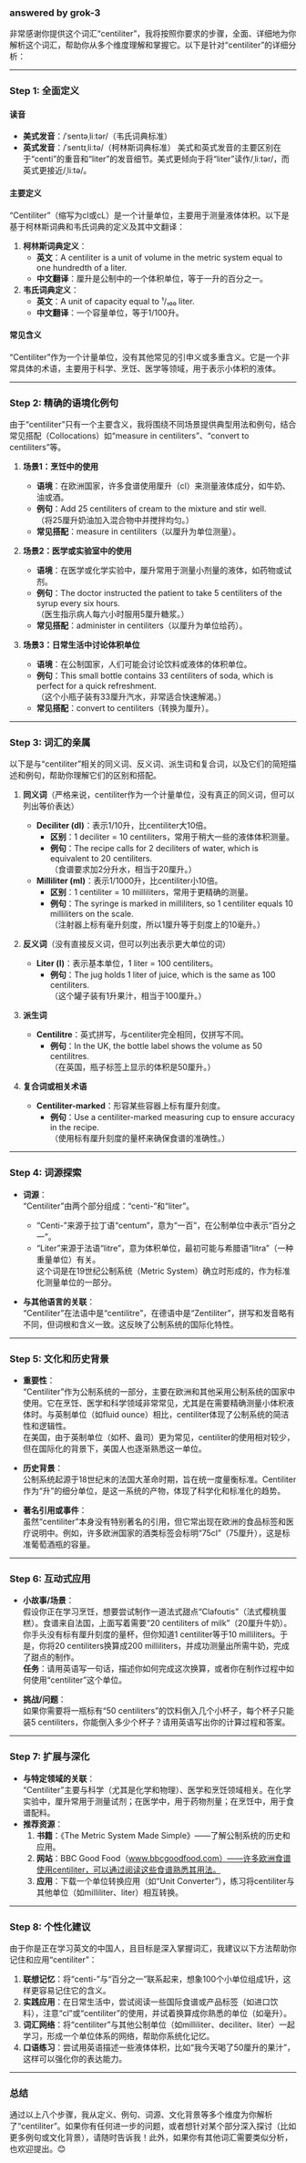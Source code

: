 ### answered by grok-3
非常感谢你提供这个词汇“centiliter”，我将按照你要求的步骤，全面、详细地为你解析这个词汇，帮助你从多个维度理解和掌握它。以下是针对“centiliter”的详细分析：

---

### Step 1: 全面定义
#### 读音
- **美式发音**：/ˈsentəˌliːtər/（韦氏词典标准）
- **英式发音**：/ˈsentɪˌliːtə/（柯林斯词典标准）
美式和英式发音的主要区别在于“centi”的重音和“liter”的发音细节。美式更倾向于将“liter”读作/ˌliːtər/，而英式更接近/ˌliːtə/。

#### 主要定义
“Centiliter”（缩写为cl或cL）是一个计量单位，主要用于测量液体体积。以下是基于柯林斯词典和韦氏词典的定义及其中文翻译：
1. **柯林斯词典定义**：
   - **英文**：A centiliter is a unit of volume in the metric system equal to one hundredth of a liter.
   - **中文翻译**：厘升是公制中的一个体积单位，等于一升的百分之一。
2. **韦氏词典定义**：
   - **英文**：A unit of capacity equal to ¹/₁₀₀ liter.
   - **中文翻译**：一个容量单位，等于1/100升。

#### 常见含义
“Centiliter”作为一个计量单位，没有其他常见的引申义或多重含义。它是一个非常具体的术语，主要用于科学、烹饪、医学等领域，用于表示小体积的液体。

---

### Step 2: 精确的语境化例句
由于“centiliter”只有一个主要含义，我将围绕不同场景提供典型用法和例句，结合常见搭配（Collocations）如“measure in centiliters”、“convert to centiliters”等。

1. **场景1：烹饪中的使用**
   - **语境**：在欧洲国家，许多食谱使用厘升（cl）来测量液体成分，如牛奶、油或酒。
   - **例句**：Add 25 centiliters of cream to the mixture and stir well.  
     （将25厘升奶油加入混合物中并搅拌均匀。）
   - **常见搭配**：measure in centiliters（以厘升为单位测量）。

2. **场景2：医学或实验室中的使用**
   - **语境**：在医学或化学实验中，厘升常用于测量小剂量的液体，如药物或试剂。
   - **例句**：The doctor instructed the patient to take 5 centiliters of the syrup every six hours.  
     （医生指示病人每六小时服用5厘升糖浆。）
   - **常见搭配**：administer in centiliters（以厘升为单位给药）。

3. **场景3：日常生活中讨论体积单位**
   - **语境**：在公制国家，人们可能会讨论饮料或液体的体积单位。
   - **例句**：This small bottle contains 33 centiliters of soda, which is perfect for a quick refreshment.  
     （这个小瓶子装有33厘升汽水，非常适合快速解渴。）
   - **常见搭配**：convert to centiliters（转换为厘升）。

---

### Step 3: 词汇的亲属
以下是与“centiliter”相关的同义词、反义词、派生词和复合词，以及它们的简短描述和例句，帮助你理解它们的区别和搭配。

1. **同义词**（严格来说，centiliter作为一个计量单位，没有真正的同义词，但可以列出等价表达）
   - **Deciliter (dl)**：表示1/10升，比centiliter大10倍。
     - **区别**：1 deciliter = 10 centiliters，常用于稍大一些的液体体积测量。
     - **例句**：The recipe calls for 2 deciliters of water, which is equivalent to 20 centiliters.  
       （食谱要求加2分升水，相当于20厘升。）
   - **Milliliter (ml)**：表示1/1000升，比centiliter小10倍。
     - **区别**：1 centiliter = 10 milliliters，常用于更精确的测量。
     - **例句**：The syringe is marked in milliliters, so 1 centiliter equals 10 milliliters on the scale.  
       （注射器上标有毫升刻度，所以1厘升等于刻度上的10毫升。）

2. **反义词**（没有直接反义词，但可以列出表示更大单位的词）
   - **Liter (l)**：表示基本单位，1 liter = 100 centiliters。
     - **例句**：The jug holds 1 liter of juice, which is the same as 100 centiliters.  
       （这个罐子装有1升果汁，相当于100厘升。）

3. **派生词**
   - **Centilitre**：英式拼写，与centiliter完全相同，仅拼写不同。
     - **例句**：In the UK, the bottle label shows the volume as 50 centilitres.  
       （在英国，瓶子标签上显示的体积是50厘升。）

4. **复合词或相关术语**
   - **Centiliter-marked**：形容某些容器上标有厘升刻度。
     - **例句**：Use a centiliter-marked measuring cup to ensure accuracy in the recipe.  
       （使用标有厘升刻度的量杯来确保食谱的准确性。）

---

### Step 4: 词源探索
- **词源**：  
  “Centiliter”由两个部分组成：“centi-”和“liter”。  
  - “Centi-”来源于拉丁语“centum”，意为“一百”，在公制单位中表示“百分之一”。  
  - “Liter”来源于法语“litre”，意为体积单位，最初可能与希腊语“litra”（一种重量单位）有关。  
  这个词是在19世纪公制系统（Metric System）确立时形成的，作为标准化测量单位的一部分。

- **与其他语言的关联**：  
  “Centiliter”在法语中是“centilitre”，在德语中是“Zentiliter”，拼写和发音略有不同，但词根和含义一致。这反映了公制系统的国际化特性。

---

### Step 5: 文化和历史背景
- **重要性**：  
  “Centiliter”作为公制系统的一部分，主要在欧洲和其他采用公制系统的国家中使用。它在烹饪、医学和科学领域非常常见，尤其是在需要精确测量小体积液体时。与英制单位（如fluid ounce）相比，centiliter体现了公制系统的简洁性和逻辑性。  
  在美国，由于英制单位（如杯、盎司）更为常见，centiliter的使用相对较少，但在国际化的背景下，美国人也逐渐熟悉这一单位。

- **历史背景**：  
  公制系统起源于18世纪末的法国大革命时期，旨在统一度量衡标准。Centiliter作为“升”的细分单位，是这一系统的产物，体现了科学化和标准化的趋势。

- **著名引用或事件**：  
  虽然“centiliter”本身没有特别著名的引用，但它常出现在欧洲的食品标签和医疗说明中。例如，许多欧洲国家的酒类标签会标明“75cl”（75厘升），这是标准葡萄酒瓶的容量。

---

### Step 6: 互动式应用
- **小故事/场景**：  
  假设你正在学习烹饪，想要尝试制作一道法式甜点“Clafoutis”（法式樱桃蛋糕）。食谱来自法国，上面写着需要“20 centiliters of milk”（20厘升牛奶）。你手头没有标有厘升刻度的量杯，但你知道1 centiliter等于10 milliliters。于是，你将20 centiliters换算成200 milliliters，并成功测量出所需牛奶，完成了甜点的制作。  
  **任务**：请用英语写一句话，描述你如何完成这次换算，或者你在制作过程中如何使用“centiliter”这个单位。

- **挑战/问题**：  
  如果你需要将一瓶标有“50 centiliters”的饮料倒入几个小杯子，每个杯子只能装5 centiliters，你能倒入多少个杯子？请用英语写出你的计算过程和答案。

---

### Step 7: 扩展与深化
- **与特定领域的关联**：  
  “Centiliter”主要与科学（尤其是化学和物理）、医学和烹饪领域相关。在化学实验中，厘升常用于测量试剂；在医学中，用于药物剂量；在烹饪中，用于食谱配料。
- **推荐资源**：  
  1. **书籍**：《The Metric System Made Simple》——了解公制系统的历史和应用。  
  2. **网站**：BBC Good Food（www.bbcgoodfood.com）——许多欧洲食谱使用centiliter，可以通过阅读这些食谱熟悉其用法。  
  3. **应用**：下载一个单位转换应用（如“Unit Converter”），练习将centiliter与其他单位（如milliliter、liter）相互转换。

---

### Step 8: 个性化建议
由于你是正在学习英文的中国人，且目标是深入掌握词汇，我建议以下方法帮助你记住和应用“centiliter”：
1. **联想记忆**：将“centi-”与“百分之一”联系起来，想象100个小单位组成1升，这样更容易记住它的含义。
2. **实践应用**：在日常生活中，尝试阅读一些国际食谱或产品标签（如进口饮料），注意“cl”或“centiliter”的使用，并试着换算成你熟悉的单位（如毫升）。
3. **词汇网络**：将“centiliter”与其他公制单位（如milliliter、deciliter、liter）一起学习，形成一个单位体系的网络，帮助你系统化记忆。
4. **口语练习**：尝试用英语描述一些液体体积，比如“我今天喝了50厘升的果汁”，这样可以强化你的表达能力。

---

### 总结
通过以上八个步骤，我从定义、例句、词源、文化背景等多个维度为你解析了“centiliter”。如果你有任何进一步的问题，或者想针对某个部分深入探讨（比如更多例句或文化背景），请随时告诉我！此外，如果你有其他词汇需要类似分析，也欢迎提出。😊
